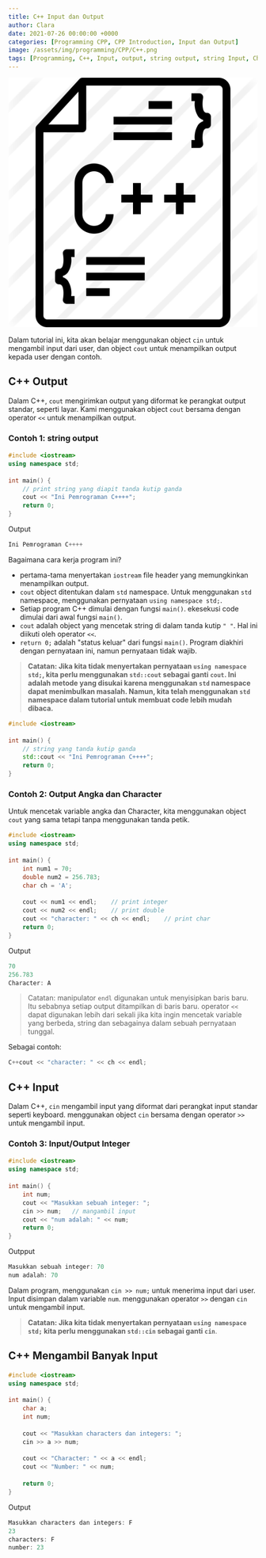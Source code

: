 ```yaml
---
title: C++ Input dan Output
author: Clara
date: 2021-07-26 00:00:00 +0000
categories: [Programming CPP, CPP Introduction, Input dan Output]
image: /assets/img/programming/CPP/C++.png
tags: [Programming, C++, Input, output, string output, string Input, Characters Output, Integer Input, Integer Output, Multiple Inputs, cin, cout, num]
---
```

![Window shadow](/assets/img/programming/CPP/C++.png)

Dalam tutorial ini, kita akan belajar menggunakan object `cin` untuk mengambil input dari user, dan object `cout` untuk menampilkan output kepada user dengan contoh.

## C++ Output
Dalam C++, `cout` mengirimkan output yang diformat ke perangkat output standar, seperti layar. Kami menggunakan object `cout` bersama dengan operator `<<` untuk menampilkan output.

### Contoh 1: string output

```cpp
#include <iostream>
using namespace std;

int main() {
    // print string yang diapit tanda kutip ganda
    cout << "Ini Pemrograman C++++";
    return 0;
}
```

Output

```cpp
Ini Pemrograman C++++
```

Bagaimana cara kerja program ini?

- pertama-tama menyertakan `iostream` file header yang memungkinkan menampilkan output.
- `cout` object ditentukan dalam `std` namespace. Untuk menggunakan `std` namespace, menggunakan pernyataan `using namespace std;`.
- Setiap program C++ dimulai dengan fungsi `main()`. ekesekusi code dimulai dari awal fungsi `main()`.
- `cout` adalah object yang mencetak string di dalam tanda kutip `" "`. Hal ini diikuti oleh operator `<<`.
- `return 0;` adalah "status keluar" dari fungsi `main()`. Program diakhiri dengan pernyataan ini, namun pernyataan tidak wajib.

> **Catatan: Jika kita tidak menyertakan pernyataan `using namespace std;`, kita perlu menggunakan `std::cout` sebagai ganti `cout`.
> Ini adalah metode yang disukai karena menggunakan `std` namespace dapat menimbulkan masalah.
> Namun, kita telah menggunakan `std` namespace dalam tutorial untuk membuat code lebih mudah dibaca.**

```cpp
#include <iostream>

int main() {
    // string yang tanda kutip ganda
    std::cout << "Ini Pemrograman C++++";
    return 0;
}
```

### Contoh 2: Output Angka dan Character

Untuk mencetak variable angka dan Character, kita menggunakan object `cout` yang sama tetapi tanpa menggunakan tanda petik.

```cpp
#include <iostream>
using namespace std;

int main() {
    int num1 = 70;
    double num2 = 256.783;
    char ch = 'A';

    cout << num1 << endl;    // print integer
    cout << num2 << endl;    // print double
    cout << "character: " << ch << endl;    // print char
    return 0;
}
```

Output

```cpp
70
256.783
Character: A
```

> Catatan:
manipulator `endl` digunakan untuk menyisipkan baris baru. Itu sebabnya setiap output ditampilkan di baris baru.
operator `<<` dapat digunakan lebih dari sekali jika kita ingin mencetak variable yang berbeda, string dan sebagainya dalam sebuah pernyataan tunggal. 

Sebagai contoh:

```cpp
C++cout << "character: " << ch << endl;
```

## C++ Input
Dalam C++, `cin` mengambil input yang diformat dari perangkat input standar seperti keyboard. menggunakan object `cin` bersama dengan operator `>>` untuk mengambil input.

### Contoh 3: Input/Output Integer

```cpp
#include <iostream>
using namespace std;

int main() {
    int num;
    cout << "Masukkan sebuah integer: ";
    cin >> num;   // mangambil input
    cout << "num adalah: " << num;
    return 0;
}
```

Outpput

```cpp
Masukkan sebuah integer: 70
num adalah: 70
```

Dalam program, menggunakan
`cin >> num;`
untuk menerima input dari user. Input disimpan dalam variable `num`. menggunakan operator `>>` dengan `cin` untuk mengambil input.

> **Catatan: Jika kita tidak menyertakan pernyataan `using namespace std;` kita perlu menggunakan `std::cin` sebagai ganti `cin`**.

## C++ Mengambil Banyak Input

```cpp
#include <iostream>
using namespace std;

int main() {
    char a;
    int num;

    cout << "Masukkan characters dan integers: ";
    cin >> a >> num;

    cout << "Character: " << a << endl;
    cout << "Number: " << num;

    return 0;
}
```

Output

```cpp
Masukkan characters dan integers: F
23
characters: F
number: 23
```

